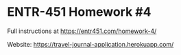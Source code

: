# ENTR-451 Homework #4

Full instructions at https://entr451.com/homework-4/

Website: https://travel-journal-application.herokuapp.com/
